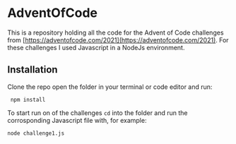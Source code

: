 # AdventOfCode
 This is a repository holding all the code for the Advent of Code challenges from [https://adventofcode.com/2021](https://adventofcode.com/2021). For these challenges I used Javascript in a NodeJs environment.
 
 ## Installation
 Clone the repo open the folder in your terminal or code editor and run:
```
 npm install
```

To start run on of the challenges `cd` into the folder and run the corrosponding Javascript file with, for example:
```
node challenge1.js
```
